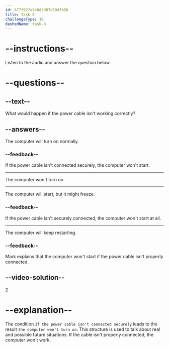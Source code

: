 ```yaml
---
id: 677f927e948d3d07d594fb56
title: Task 8
challengeType: 19
dashedName: task-8
---
```


<!-- (audio) Mark: If the power cable isn't connected securely, the computer won't turn on. -->

# --instructions--

Listen to the audio and answer the question below.

# --questions--

## --text--

What would happen if the power cable isn't working correctly?

## --answers--

The computer will turn on normally.

### --feedback--

If the power cable isn't connected securely, the computer won't start.

---

The computer won't turn on.

---

The computer will start, but it might freeze.

### --feedback--

If the power cable isn't securely connected, the computer won't start at all.

---

The computer will keep restarting.

### --feedback--

Mark explains that the computer won't start if the power cable isn't properly connected.

## --video-solution--

2

# --explanation--

The condition `If the power cable isn't connected securely` leads to the result `the computer won't turn on`. This structure is used to talk about real and possible future situations. If the cable isn't properly connected, the computer won't work.
